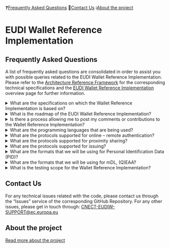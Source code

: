 ❓[Frequently Asked Questions](#frequently-asked-questions) :email:[Contact Us](#contact-us) :information_source:[About the project](#about-the-project)

# EUDI Wallet Reference Implementation 
## Frequently Asked Questions

A list of frequently asked questions are consolidated in order to assist you with possible queries related to the EUDI Wallet Reference Implementation. Please refer to the [Architecture Reference Framework](https://github.com/eu-digital-identity-wallet/eudi-doc-architecture-and-reference-framework/blob/main/README.md) for the corresponding technical specifications and the [EUDI Wallet Reference Implementation](https://github.com/eu-digital-identity-wallet/.github/blob/main/profile/reference-implementation.md) overview page for further information.

<Details>
 <summary>What are the specifications on which the Wallet Reference Implementation is based on?</summary> 
 
The Wallet Reference Implementation is based on the <a href="https://github.com/eu-digital-identity-wallet/architecture-and-reference-framework">Architecture Reference Framework</a>.
</Details>

<Details>
 <summary>What is the roadmap of the EUDI Wallet Reference Implementation?</summary> 

The roadmap of the EUDI Wallet reference implementation provides a transparent view of the features and enhancements that are currently being developed or planned to the future. Its purpose is to promote open communication and collaboration in our community. For further details check the <a href="https://github.com/orgs/eu-digital-identity-wallet/projects/24">Public Roadmap</a>.
</Details>

<Details>
 <summary>Is there a process allowing me to post my comments or contributions to the Wallet Reference Implementation?</summary> 

We encourage you to contribute or provide your feedback/suggestion for the EUDI Wallet Reference Implementation. Depending on the type of feedback you wish to provide, you may utilise one of the following channels:

- _Code contributions_:
Comments and contributions on the codebase of the EUDI Wallet Reference Implementation are welcomed through the corresponding Github space.
- _Roadmap suggestions_:
If you have any questions or comments about the features listed on the roadmap or wish to suggest new features, please reach out via the <a href="https://github.com/eu-digital-identity-wallet/eudi-wallet-reference-implementation-roadmap/discussions)">Discussions forum</a>.
- _Other feedback_:
A designated mailbox CNECT-EUDIW-SUPPORT@ec.europa.eu is available where any queries related to the Wallet Reference Implementation can be addressed.
</Details>

<Details>
 <summary>What are the programming languages that are being used?</summary> 
 
For Android it will mainly be Kotlin and for the iOS it will mainly be Swift (so it is the preferred native language of each platform). Other languages will also be used in the ecosystem of the EUDIW.
</Details>

<Details>
 <summary>What are the protocols supported for online – remote authentication?</summary> 
 
The baseline for the reference implementation is the ARF. Hence, we will be supporting OID4VP using the profile of ISO23220-4 Annex B.
</Details>

<Details>
 <summary>What are the protocols supported for proximity sharing?</summary> 
 
The baseline for the reference implementation is the ARF. Hence, we will be supporting ISO/IEC 18013-5.
</Details>

<Details>
 <summary>What are the protocols supported for issuing?</summary> 
 
The baseline for the reference implementation is the ARF. Hence, we will be supporting OpenId4VCI. For the currently supported version, please check the corresponding library.
</Details>

<Details>
 <summary>What are the formats that we will be using for Personal Identification Data (PID)?</summary> 
 
According to the ARF and the corresponding PID rulebook, we will be supporting both mDoc and SD-JWT format. At the momment, mDoc (CBOR) is supported. Alternative formats such as SD-JWT VC will be incorporated in a future release.
</Details>

<Details>
 <summary>What are the formats that we will be using for mDL, (Q)EAA?</summary> 
 
According to the ARF and the corresponding PID rulebook, we will be supporting both mDoc and SD-JWT format. At the momment, mDoc (CBOR) is supported. Alternative formats such as SD-JWT VC will be incorporated in a future release.
</Details>

<Details>
 <summary>What is the testing scope for the Wallet Reference Implementation?</summary> 
 
Security and units tests have been executed; details of the corresponding tests can be found in the corresponding repositories.
</Details>

## Contact Us

For any technical issues related with the code, please contact us through the “Issues” service of the corresponding GitHub Repository. For any other issues, please get in touch through: [CNECT-EUDIW-SUPPORT@ec.europa.eu](mailto:CNECT-EUDIW-SUPPORT@ec.europa.eu)

## About the project
[Read more about the project](https://ec.europa.eu/digital-building-blocks/sites/display/EUDIGITALIDENTITYWALLET)
